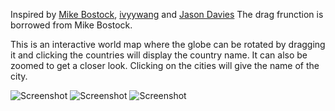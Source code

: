 Inspired by [Mike Bostock](https://bl.ocks.org/mbostock/7ea1dde508cec6d2d95306f92642bc42), [ivyywang](http://bl.ocks.org/ivyywang/7c94cb5a3accd9913263) and [Jason Davies](https://www.jasondavies.com/maps/rotate/)
The drag frunction is borrowed from Mike Bostock.

This is an interactive world map where the globe can be rotated by dragging it and clicking the countries will display the country name.
It can also be zoomed to get a closer look. 
Clicking on the cities will give the name of the city.

![Screenshot](https://user-images.githubusercontent.com/33816465/43279391-cfde654a-90db-11e8-949e-3108aa020d32.png)
![Screenshot](https://user-images.githubusercontent.com/33816465/43279423-e9f0be2e-90db-11e8-8867-2dab08e414c9.png)
![Screenshot](https://user-images.githubusercontent.com/33816465/43279476-07fa6794-90dc-11e8-9b8c-b64968a412b3.png)
